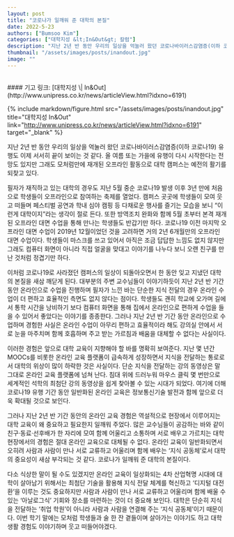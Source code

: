 ```yaml
---
layout: post
title: "코로나가 일깨워 준 대학의 본질"
date: 2022-5-23
authors: ["Bumsoo Kim"]
categories: ["대학지성 &lt;In&Out&gt; 칼럼"]
description: "지난 2년 반 동안 우리의 일상을 억눌러 왔던 코로나바이러스감염증(이하 코로나19) 유행도 이제 서서히 끝이 보이는 것 같다. 올 여름 또는 가을에 유행이 다시 시작한다는 전망도 있지만 그래도 모처럼만에 재개된 오프라인 활동으로 대학 캠퍼스는 예전의 활기를 되찾고 있다."
thumbnail: "/assets/images/posts/inandout.jpg"
image: ""
---
```


<br>
#### 기고 링크: [대학지성 \| In&Out](http://www.unipress.co.kr/news/articleView.html?idxno=6191)

{% include markdown/figure.html src="/assets/images/posts/inandout.jpg" title="대학지성 In&Out" link="http://www.unipress.co.kr/news/articleView.html?idxno=6191" target="_blank" %}

지난 2년 반 동안 우리의 일상을 억눌러 왔던 코로나바이러스감염증(이하 코로나19) 유행도 이제 서서히 끝이 보이는 것 같다. 올 여름 또는 가을에 유행이 다시 시작한다는 전망도 있지만 그래도 모처럼만에 재개된 오프라인 활동으로 대학 캠퍼스는 예전의 활기를 되찾고 있다.

필자가 재직하고 있는 대학의 경우도 지난 5월 중순 코로나19 발생 이후 3년 만에 처음으로 학생들이 오프라인으로 참여하는 축제를 열었다. 캠퍼스 곳곳에 학생들이 모여 웃고 떠들며 페스티벌 공연과 학내 심야 캠핑 등 다채로운 행사를 즐기는 모습을 보니 “이런게 대학이지”라는 생각이 절로 든다. 또한 방역조치 완화와 함께 5월 초부터 본격 재개된 오프라인 대면 수업을 통해 만나는 학생들도 반갑기만 하다. 코로나19 이전 마지막 오프라인 대면 수업이 2019년 12월이었던 것을 고려하면 거의 2년 6개월만의 오프라인 대면 수업이다. 학생들이 마스크를 쓰고 있어서 아직은 조금 답답한 느낌도 없지 않지만 그래도 컴퓨터 화면이 아니라 직접 얼굴을 맞대고 이야기를 나누다 보니 오랜 친구를 만난 것처럼 정겹기만 하다.

이처럼 코로나19로 사라졌던 캠퍼스의 일상이 되돌아오면서 한 동안 잊고 지냈던 대학의 본질을 새삼 깨닫게 된다. 대부분의 주변 교수님들이 이야기하듯이 지난 2년 반 기간 동안 온라인으로 수업을 진행하며 필자가 느낀 바는 단순한 지식 전달의 경우 온라인 수업이 더 편하고 효율적인 측면도 없지 않다는 점이다. 학생들도 괜히 학교에 오가며 길에서 통학 시간을 낭비하기 보다 컴퓨터 화면을 통해 집에서 온라인으로 편하게 수업을 들을 수 있어서 좋았다는 이야기를 종종한다. 그러나 지난 2년 반 기간 동안 온라인으로 수업하며 경험한 사실은 온라인 수업이 아무리 편하고 효율적이라 해도 강의실 안에서 서로 눈을 마주치며 함께 호흡하며 주고 받는 가르침과 배움을 대체할 수 없다는 사실이다.

이러한 경험은 앞으로 대학 교육이 지향해야 할 바를 명확히 보여준다. 지난 몇 년간 MOOCs를 비롯한 온라인 교육 플랫폼이 급속하게 성장하면서 지식을 전달하는 통로로서 대학의 위상이 많이 하락한 것은 사실이다. 단순 지식을 전달하는 강의 동영상은 말 그대로 온라인 교육 플랫폼에 넘쳐 난다. 침대 위에 드러누워 마우스 클릭 몇 번만으로 세계적인 석학의 최첨단 강의 동영상을 쉽게 찾아볼 수 있는 시대가 되었다. 여기에 더해 코로나19 유행 기간 동안 일반화된 온라인 교육은 정보통신기술 발전과 함께 앞으로 더욱 확대될 것으로 보인다.

그러나 지난 2년 반 기간 동안의 온라인 교육 경험은 역설적으로 현장에서 이루어지는 대학 교육이 왜 중요하고 필요한지 일깨워 주었다. 많은 교수님들이 공감하는 바와 같이 친구·동료·선후배가 한 자리에 모여 함께 어울리고 소통하며 서로 배우고 가르치는 대학 현장에서의 경험은 절대 온라인 교육으로 대체될 수 없다. 온라인 교육이 일반화되면서 오히려 사람과 사람이 만나 서로 교류하고 어울리며 함께 배우는 ‘지식 공동체’로서 대학의 중요성이 새삼 부각되는 것 같다. 코로나가 일깨워 준 대학의 본질이다.

다소 식상한 말이 될 수도 있겠지만 온라인 교육이 일상화되는 4차 산업혁명 시대에 대학이 살아남기 위해서는 최첨단 기술을 활용해 지식 전달 체계를 혁신하고 ‘디지털 대전환’을 이루는 것도 중요하지만 사람과 사람이 만나 서로 교류하고 어울리며 함께 배울 수 있는 ‘아날로그식’ 기회와 장소를 마련하는 것이 더 중요해 보인다. 대학은 단순히 지식을 전달하는 ‘취업 학원’이 아니라 사람과 사람을 연결해 주는 ‘지식 공동체’이기 때문이다. 이번 학기 말에는 모처럼 학생들과 술 한 잔 곁들이며 살아가는 이야기도 하고 대학 생활 경험도 이야기하며 웃고 떠들어야겠다.

<br>
